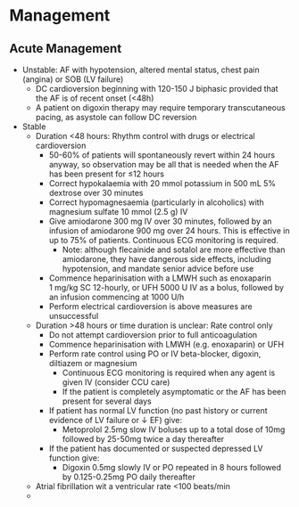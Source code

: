 # Management
## Acute Management
- Unstable: AF with hypotension, altered mental status, chest pain (angina) or SOB (LV failure)
	- DC cardioversion beginning with 120-150 J biphasic provided that the AF is of recent onset (<48h)
	- A patient on digoxin therapy may require temporary transcutaneous pacing, as asystole can follow DC reversion
- Stable
	- Duration <48 hours: Rhythm control with drugs or electrical cardioversion
		- 50-60% of patients will spontaneously revert within 24 hours anyway, so observation may be all that is needed when the AF has been present for ≤12 hours
		- Correct hypokalaemia with 20 mmol potassium in 500 mL 5% dextrose over 30 minutes
		- Correct hypomagnesaemia (particularly in alcoholics) with magnesium sulfate 10 mmol (2.5 g) IV
		- Give amiodarone 300 mg IV over 30 minutes, followed by an infusion of amiodarone 900 mg over 24 hours. This is effective in up to 75% of patients. Continuous ECG monitoring is required.
			- Note: although flecainide and sotalol are more effective than amiodarone, they have dangerous side effects, including hypotension, and mandate senior advice before use
		- Commence heparinisation with a LMWH such as enoxaparin 1 mg/kg SC 12-hourly, or UFH 5000 U IV as a bolus, followed by an infusion commencing at 1000 U/h
		- Perform electrical cardioversion is above measures are unsuccessful
	- Duration >48 hours or time duration is unclear: Rate control only
		- Do not attempt cardioversion prior to full anticoagulation
		- Commence heparinisation with LMWH (e.g. enoxaparin) or UFH
		- Perform rate control using PO or IV beta-blocker, digoxin, diltiazem or magnesium
			- Continuous ECG monitoring is required when any agent is given IV (consider CCU care)
			- If the patient is completely asymptomatic or the AF has been present for several days
		- If patient has normal LV function (no past history or current evidence of LV failure or ↓ EF) give:
			- Metoprolol 2.5mg slow IV boluses up to a total dose of 10mg followed by 25-50mg twice a day thereafter
		- If the patient has documented or suspected depressed LV function give:
			- Digoxin 0.5mg slowly IV or PO repeated in 8 hours followed by 0.125-0.25mg PO daily thereafter
	- Atrial fibrillation wit a ventricular rate <100 beats/min
	- 
